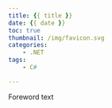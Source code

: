 ```yaml
---
title: {{ title }}
date: {{ date }}
toc: true
thumbnail: /img/favicon.svg
categories:
    - .NET
tags: 
    - C#

---
```


Foreword text
<!-- more -->